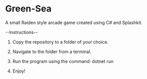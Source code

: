 # Green-Sea
A small Raiden style arcade game created using C# and Splashkit. 


--Instructions--

1. Copy the repository to a folder of your choice.

2. Navigate to the folder from a terminal.

3. Run the program using the command: dotnet run

4. Enjoy!
